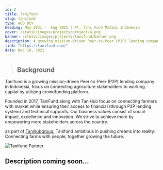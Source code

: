 ```yaml
---
id: 2
title: Tanifund
slug: tanifund
type: WEB DEV
heading: May 2021 -  Aug 2021 | PT. Tani Fund Madani Indonesia
cover: /static/images/projects/project/4.png
banner: /static/images/projects/tanifund/banner.png
description: A growing mission-driven Peer-to-Peer (P2P) lending company in Indonesia, focus on connecting agriculture stakeholders to working capital by utilizing crowdfunding platform.
link: "https://tanifund.com/"
date: Dec 10, 2021
---
```


> ## Background

Tanifund is a growing mission-driven Peer-to-Peer (P2P) lending company in Indonesia, focus on connecting agriculture stakeholders to working capital by utilizing crowdfunding platform.

Founded in 2017, TaniFund along with TaniHub focus on connecting farmers with market while ensuring their access to financial (through P2P lending system) and technical supports. Our business values consist of social impact, excellence and innovation. We strive to achieve more by empowering more stakeholders across the country.

as part of [Tanihubgroup](https://www.linkedin.com/company/tanihub/), Tanifund ambitious in pushing dreams into reality: Connecting farms with people, together growing the future.

![Tanifund Partner](/static/images/projects/tanifund/farmer.jfif)

## Description coming soon...
